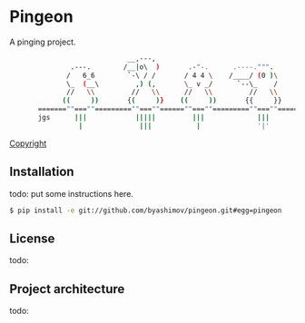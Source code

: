 # Pingeon 

A pinging project.

```bash
                             __,---,
               .---.        /__|o\  )       .-"-.      .----.""".
              /   6_6        `-\ / /       / 4 4 \    /____/ (0 )\
              \_  (__\         ,) (,       \_ v _/      `--\_    /
              //   \\         //   \\      //   \\         //   \\
             ((     ))       {(     )}    ((     ))       {{     }}
       =======""===""=========""===""======""===""=========""===""=======
       jgs      |||            |||||         |||             |||
                 |              |||           |              '|'
```

[Copyright](https://www.oocities.org/spunk1111/birds.htm)


## Installation

todo: put some instructions here.

```bash
$ pip install -e git://github.com/byashimov/pingeon.git#egg=pingeon
```

## License

todo:


## Project architecture 

todo:
